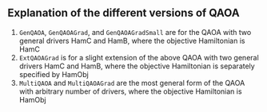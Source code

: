 ## Explanation of the different versions of QAOA

1. `GenQAOA`, `GenQAOAGrad`, and `GenQAOAGradSmall` are for the QAOA with two general drivers HamC and HamB, where the objective Hamiltonian is HamC
2. `ExtQAOAGrad` is for a slight extension of the above QAOA with two general drivers HamC and HamB, where the objective Hamiltonian is separately specified by HamObj
3. `MultiQAOA` and `MultiQAOAGrad` are the most general form of the QAOA with arbitrary number of drivers, where the objective Hamiltonian is HamObj

